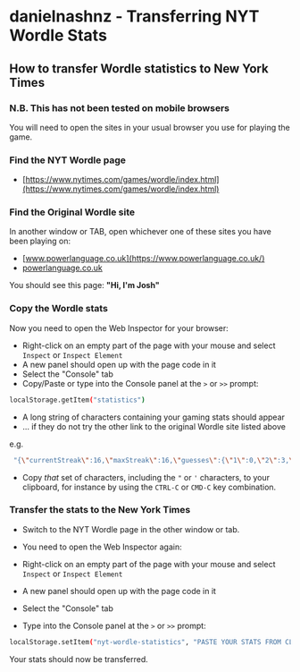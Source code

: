 # danielnashnz - Transferring NYT Wordle Stats

## How to transfer Wordle statistics to New York Times
### N.B. This has not been tested on mobile browsers
You will need to open the sites in your usual browser you use for playing the game.

### Find the NYT Wordle page

* [https://www.nytimes.com/games/wordle/index.html](https://www.nytimes.com/games/wordle/index.html)

### Find the Original Wordle site

In another window or TAB, open whichever one of these sites you have been playing on:

  * [www.powerlanguage.co.uk](https://www.powerlanguage.co.uk/)
  * [powerlanguage.co.uk](https://powerlanguage.co.uk/)

You should see this page: **"Hi, I'm Josh"**

### Copy the Wordle stats

Now you need to open the Web Inspector for your browser:

* Right-click on an empty part of the page with your mouse and select `Inspect` or `Inspect Element`
* A new panel should open up with the page code in it
* Select the "Console" tab
* Copy/Paste or type into the Console panel at the `>` or `>>` prompt:
```bash
localStorage.getItem("statistics")
```
* A long string of characters containing your gaming stats should appear
* ... if they do not try the other link to the original Wordle site listed above

e.g.

```bash
 "{\"currentStreak\":16,\"maxStreak\":16,\"guesses\":{\"1\":0,\"2\":3,\"3\":9,\"4\":13,\"5\":4,\"6\":3,\"fail\":1},\"winPercentage\":97,\"gamesPlayed\":33,\"gamesWon\":32,\"averageGuesses\":4}"
```

* Copy *that* set of characters, including the `"` or `'` characters, to your clipboard, for instance by using the `CTRL-C` or `CMD-C` key combination.

### Transfer the stats to the New York Times

* Switch to the NYT Wordle page in the other window or tab.
* You need to open the Web Inspector again:

* Right-click on an empty part of the page with your mouse and select `Inspect` or `Inspect Element`
* A new panel should open up with the page code in it
* Select the "Console" tab
* Type into the Console panel at the `>` or `>>` prompt:
```bash
localStorage.setItem("nyt-wordle-statistics", "PASTE YOUR STATS FROM CLIPBOARD HERE")
```

Your stats should now be transferred.